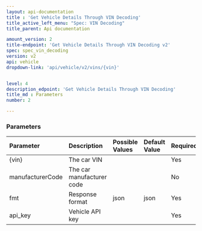 ```yaml
---
layout: api-documentation
title : 'Get Vehicle Details Through VIN Decoding'
title_active_left_menu: "Spec: VIN Decoding"
title_parent: Api documentation

amount_version: 2
title-endpoint: 'Get Vehicle Details Through VIN Decoding v2'
spec: spec_vin_decoding
version: v2
api: vehicle
dropdown-link: 'api/vehicle/v2/vins/{vin}'


level: 4
description_edpoint: 'Get Vehicle Details Through VIN Decoding'
title_md : Parameters
number: 2

---
```


### Parameters

| Parameter        | Description                           | Possible Values   | Default Value | Required |
|:-----------------|:--------------------------------------|:----------------- |:------------- |:-------- |
| {vin}            | The car VIN                           |                   |               | Yes      |
| manufacturerCode | The car manufacturer code             |                   |               | No       |
| fmt              | Response format                       | json              | json          | Yes      |
| api_key          | Vehicle API key                       |                   |               | Yes      |